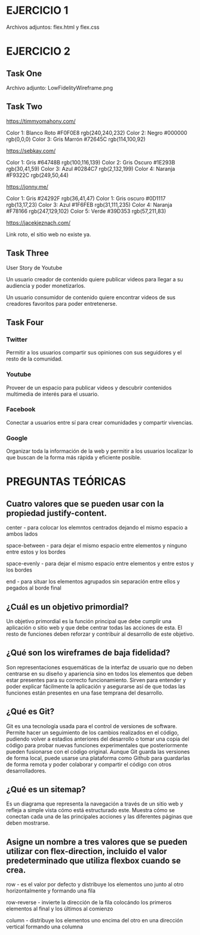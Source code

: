 # EJERCICIO 1
 
Archivos adjuntos: flex.html y flex.css

 
 
# EJERCICIO 2
 
## Task One

Archivo adjunto: LowFidelityWireframe.png

 
## Task Two
 
 https://timmyomahony.com/
 
 Color 1: Blanco Roto #F0F0E8  rgb(240,240,232)
 Color 2: Negro #000000  rgb(0,0,0)
 Color 3: Gris Marrón #72645C  rgb(114,100,92)
 
 
 https://sebkay.com/
 
 Color 1: Gris #64748B  rgb(100,116,139)
 Color 2: Gris Oscuro #1E293B  rgb(30,41,59)
 Color 3: Azul  #0284C7  rgb(2,132,199)
 Color 4: Naranja  #F9322C  rgb(249,50,44)
 
 https://jonny.me/
 
 Color 1:  Gris  #24292F  rgb(36,41,47)
 Color 1:  Gris oscuro  #0D1117  rgb(13,17,23)
 Color 3:  Azul  #1F6FEB  rgb(31,111,235)
 Color 4:  Naranja  #F78166  rgb(247,129,102)
 Color 5:  Verde  #39D353  rgb(57,211,83)
 
 https://jacekjeznach.com/
 
 Link roto, el sitio web no existe ya.

 
## Task Three
 
 User Story de Youtube
 
 Un usuario creador de contenido quiere publicar videos para llegar a su audiencia y poder monetizarlos.
 
 Un usuario consumidor de contenido quiere encontrar videos de sus creadores favoritos para poder entretenerse.
 
 
## Task Four
 
### Twitter

Permitir a los usuarios compartir sus opiniones con sus seguidores y el resto de la comunidad.


### Youtube

Proveer de un espacio para publicar videos y descubrir contenidos multimedia de interés para el usuario.

 
### Facebook

Conectar a usuarios entre sí para crear comunidades y compartir vivencias.

 
### Google

Organizar toda la información de la web y permitir a los usuarios localizar lo que buscan de la forma más rápida y eficiente posible. 
 

 
# PREGUNTAS TEÓRICAS



## Cuatro valores que se pueden usar con la propiedad justify-content.

center - para colocar los elemntos centrados dejando el mismo espacio a ambos lados 

space-between - para dejar el mismo espacio entre elementos y ninguno entre estos y los bordes

space-evenly - para dejar el mismo espacio entre elementos y entre estos y los bordes

end - para situar los elementos agrupados sin separación entre ellos y pegados al borde final



## ¿Cuál es un objetivo primordial?

Un objetivo primordial es la función principal que debe cumplir una aplicación o sitio web y que debe centrar todas las acciones de esta. El resto de funciones deben reforzar y contribuir al desarrollo de este objetivo. 



## ¿Qué son los wireframes de baja fidelidad?

Son representaciones esquemáticas de la interfaz de usuario que no deben centrarse en su diseño y apariencia sino en todos los elementos que deben  estar presentes para su correcto funcionamiento. Sirven para entender y poder explicar fácilmente la aplicación y asegurarse así de que todas las funciones están presentes en una fase temprana del desarrollo.



## ¿Qué es Git?

Git es una tecnología usada para el control de versiones de software. Permite hacer un seguimiento de los cambios realizados en el código, pudiendo volver a estadios anteriores del desarrollo o tomar una copia del código para probar nuevas funciones experimentales que posteriormente pueden fusionarse con el código original. Aunque Git guarda las versiones de forma local, puede usarse una plataforma como Github para guardarlas de forma remota y poder colaborar y compartir el código con otros desarrolladores. 



## ¿Qué es un sitemap?

Es un diagrama que representa la navegación a través de un sitio web y refleja a simple vista cómo está estructurado este. Muestra cómo se conectan cada una de las principales acciones y las diferentes páginas que deben mostrarse.



## Asigne un nombre a tres valores que se pueden utilizar con flex-direction, incluido el valor predeterminado que utiliza flexbox cuando se crea.

row - es el valor por defecto y distribuye los elementos uno junto al otro horizontalmente y formando una fila

row-reverse - invierte la dirección de la fila colocándo los primeros elementos al final y los últimos al comienzo

column - distribuye los elementos uno encima del otro en una dirección vertical formando una columna